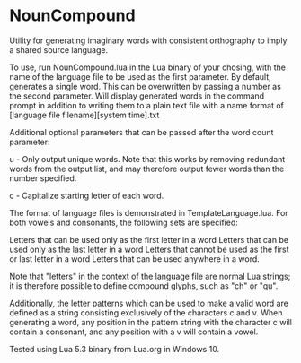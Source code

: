# NounCompound
Utility for generating imaginary words with consistent orthography to imply a shared source language.

To use, run NounCompound.lua in the Lua binary of your chosing, with the name of the language file
to be used as the first parameter. By default, generates a single word. This can be overwritten by
passing a number as the second parameter. Will display generated words in the command prompt in
addition to writing them to a plain text file with a name format of [language file filename][system time].txt

Additional optional parameters that can be passed after the word count parameter:

u - Only output unique words. Note that this works by removing redundant words from the output list, and
may therefore output fewer words than the number specified.

c - Capitalize starting letter of each word.

The format of language files is demonstrated in TemplateLanguage.lua. For both vowels and consonants, the
following sets are specified:

Letters that can be used only as the first letter in a word
Letters that can be used only as the last letter in a word
Letters that cannot be used as the first or last letter in a word
Letters that can be used anywhere in a word.

Note that "letters" in the context of the language file are normal Lua strings; it is therefore possible to
define compound glyphs, such as "ch" or "qu".

Additionally, the letter patterns which can be used to make a valid word are defined as a string consisting
exclusively of the characters c and v. When generating a word, any position in the pattern string with the
character c will contain a consonant, and any position with a v will contain a vowel.

Tested using Lua 5.3 binary from Lua.org in Windows 10.
